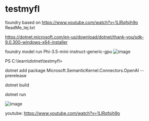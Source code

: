 # testmyfl
foundry
based on https://www.youtube.com/watch?v=1LlRqfsjh9o
ReadMe_tej.txt

https://dotnet.microsoft.com/en-us/download/dotnet/thank-you/sdk-9.0.300-windows-x64-installer

foundry model run Phi-3.5-mini-instruct-generic-gpu
![image](https://github.com/user-attachments/assets/0dbc0bfc-edfc-4540-999c-9c5017aed082)


PS C:\learn\dotnet\testmyfl>

dotnet add package Microsoft.SemanticKernel.Connectors.OpenAI --prerelease

dotnet build

dotnet run





![image](https://github.com/user-attachments/assets/9a3f402c-9fc9-41f9-9327-5211f7557c01)



youtube: https://www.youtube.com/watch?v=1LlRqfsjh9o
